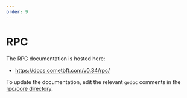 ```yaml
---
order: 9
---
```


# RPC

The RPC documentation is hosted here:

- <https://docs.cometbft.com/v0.34/rpc/>

To update the documentation, edit the relevant `godoc` comments in the [rpc/core directory](https://github.com/cometbft/cometbft/blob/v0.34.x/rpc/core).
